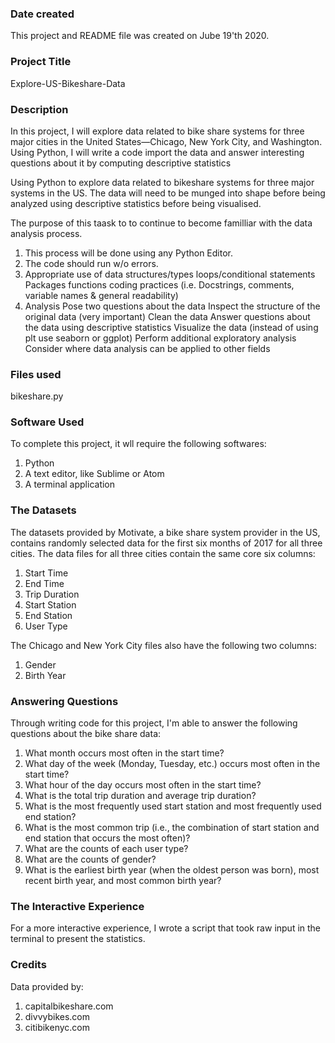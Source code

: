 ### Date created
This project and README file was created on Jube 19'th 2020.

### Project Title
Explore-US-Bikeshare-Data

### Description
In this project, I will explore data related to bike share systems for three major cities in the United States—Chicago, New York City, and Washington. Using Python, I will write a code import the data and answer interesting questions about it by computing descriptive statistics

Using Python to explore data related to bikeshare systems for three major systems in the US. 
The data will need to be munged into shape before being analyzed using descriptive statistics before being visualised.

The purpose of this taask to to continue to become familliar with the data analysis process.

   1. This process will be done using any Python Editor.
   2. The code should run w/o errors.
   3. Appropriate use of
        data structures/types
        loops/conditional statements
        Packages
        functions
        coding practices (i.e. Docstrings, comments, variable names & general readability)
   4. Analysis
        Pose two questions about the data
        Inspect the structure of the original data (very important)
        Clean the data
        Answer questions about the data using descriptive statistics
        Visualize the data (instead of using plt use seaborn or ggplot)
        Perform additional exploratory analysis
        Consider where data analysis can be applied to other fields

### Files used
bikeshare.py

### Software Used
To complete this project, it wll require the following softwares:
   1. Python
   2. A text editor, like Sublime or Atom
   3. A terminal application

### The Datasets
The datasets provided by Motivate, a bike share system provider in the US, contains randomly selected data for the first six months of 2017 for all three cities. The data files for all three cities contain the same core six columns:

   1. Start Time
   2. End Time
   3. Trip Duration
   4. Start Station
   5. End Station
   6. User Type

The Chicago and New York City files also have the following two columns:

   1. Gender
   2. Birth Year

### Answering Questions
Through writing code for this project, I'm able to answer the following questions about the bike share data:

   1. What month occurs most often in the start time?
   2. What day of the week (Monday, Tuesday, etc.) occurs most often in the start time?
   3. What hour of the day occurs most often in the start time?
   4. What is the total trip duration and average trip duration?
   5. What is the most frequently used start station and most frequently used end station?
   6. What is the most common trip (i.e., the combination of start station and end station that occurs the most often)?
   7. What are the counts of each user type?
   8. What are the counts of gender?
   9. What is the earliest birth year (when the oldest person was born), most recent birth year, and most common birth year?

### The Interactive Experience
For a more interactive experience, I wrote a script that took raw input in the terminal to present the statistics.

### Credits
Data provided by:
   1. capitalbikeshare.com
   2. divvybikes.com
   3. citibikenyc.com
